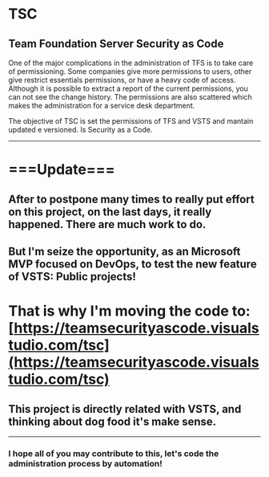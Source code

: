 # TSC

## Team Foundation Server Security as Code

One of the major complications in the administration of TFS is to take care of permissioning. Some companies give more permissions to users, other give restrict essentials permissions, or have a heavy code of access.
Although it is possible to extract a report of the current permissions, you can not see the change history. The permissions are also scattered which makes the administration for a service desk department.
 
The objective of TSC is set the permissions of TFS and VSTS and mantain updated e versioned. Is Security as a Code.

---

# ===Update===

## After to postpone many times to really put effort on this project, on the last days, it really happened. There are much work to do. 
## But I'm seize the opportunity, as an Microsoft MVP focused on DevOps, to test the new feature of VSTS: Public projects!

# That is why I'm moving the code to: [https://teamsecurityascode.visualstudio.com/tsc](https://teamsecurityascode.visualstudio.com/tsc)

## This project is directly related with VSTS, and thinking about dog food it's make sense.

---

### I hope all of you may contribute to this, let's code the administration process by automation!
